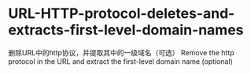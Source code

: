 # URL-HTTP-protocol-deletes-and-extracts-first-level-domain-names
删除URL中的http协议，并提取其中的一级域名（可选）  Remove the http protocol in the URL and extract the first-level domain name (optional)
